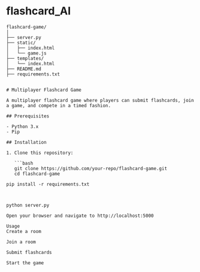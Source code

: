 # flashcard_AI

```plaintext
flashcard-game/
│
├── server.py
├── static/
│   ├── index.html
│   └── game.js
├── templates/
│   └── index.html
├── README.md
├── requirements.txt


# Multiplayer Flashcard Game

A multiplayer flashcard game where players can submit flashcards, join a game, and compete in a timed fashion.

## Prerequisites

- Python 3.x
- Pip

## Installation

1. Clone this repository:

   ```bash
   git clone https://github.com/your-repo/flashcard-game.git
   cd flashcard-game

pip install -r requirements.txt



python server.py

Open your browser and navigate to http://localhost:5000

Usage
Create a room

Join a room

Submit flashcards

Start the game
